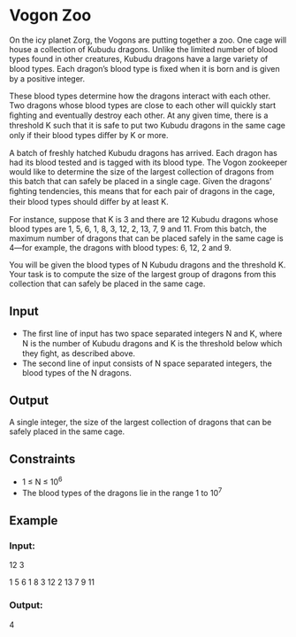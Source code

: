# Vogon Zoo

On the icy planet Zorg, the Vogons are putting together a zoo. One cage will house a collection of Kubudu dragons. 
Unlike the limited number of blood types found in other creatures, Kubudu dragons have a large variety of blood types. 
Each dragon’s blood type is ﬁxed when it is born and is given by a positive integer.

These blood types determine how the dragons interact with each other. 
Two dragons whose blood types are close to each other will quickly start ﬁghting and eventually destroy each other. 
At any given time, there is a threshold K such that it is safe to put two Kubudu dragons in the same cage only if their blood types diﬀer by K or more.

A batch of freshly hatched Kubudu dragons has arrived. Each dragon has had its blood tested and is tagged with its blood type. 
The Vogon zookeeper would like to determine the size of the largest collection of dragons from this batch that can safely be placed in a single cage. 
Given the dragons’ ﬁghting tendencies, this means that for each pair of dragons in the cage, their blood types should diﬀer by at least K.

For instance, suppose that K is 3 and there are 12 Kubudu dragons whose blood types are 1, 5, 6, 1, 8, 3, 12, 2, 13, 7, 9 and 11. 
From this batch, the maximum number of dragons that can be placed safely in the same cage is 4—for example, the dragons with blood types: 6, 12, 2 and 9.

You will be given the blood types of N Kubudu dragons and the threshold K. 
Your task is to compute the size of the largest group of dragons from this collection that can safely be placed in the same cage.

## Input

- The ﬁrst line of input has two space separated integers N and K, where N is the number of Kubudu dragons and K is the threshold 
below which they ﬁght, as described above. 
- The second line of input consists of N space separated integers, the blood types of the N dragons.

## Output

A single integer, the size of the largest collection of dragons that can be safely placed in the same cage.

## Constraints

- 1 ≤ N ≤ 10<sup>6</sup>
- The blood types of the dragons lie in the range 1 to 10<sup>7</sup>

## Example

### Input:

12 3 

1 5 6 1 8 3 12 2 13 7 9 11 

### Output:

4
